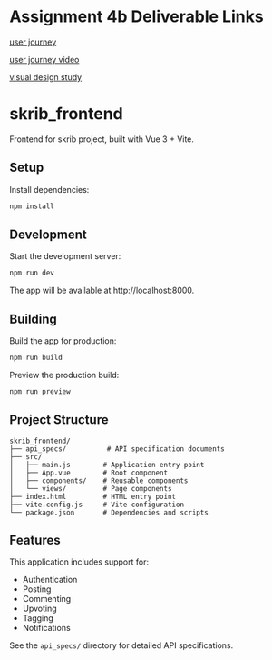 # Assignment 4b Deliverable Links
[user journey](src/user_journey.md)

[user journey video](updated_user_journey_uncompressed.mp4)

[visual design study](visual_design_study.pdf)



# skrib_frontend

Frontend for skrib project, built with Vue 3 + Vite.

## Setup

Install dependencies:

```bash
npm install
```

## Development

Start the development server:

```bash
npm run dev
```

The app will be available at http://localhost:8000.

## Building

Build the app for production:

```bash
npm run build
```

Preview the production build:

```bash
npm run preview
```

## Project Structure

```
skrib_frontend/
├── api_specs/          # API specification documents
├── src/
│   ├── main.js        # Application entry point
│   ├── App.vue        # Root component
│   ├── components/    # Reusable components
│   └── views/         # Page components
├── index.html         # HTML entry point
├── vite.config.js     # Vite configuration
└── package.json       # Dependencies and scripts
```

## Features

This application includes support for:
- Authentication
- Posting
- Commenting
- Upvoting
- Tagging
- Notifications

See the `api_specs/` directory for detailed API specifications.